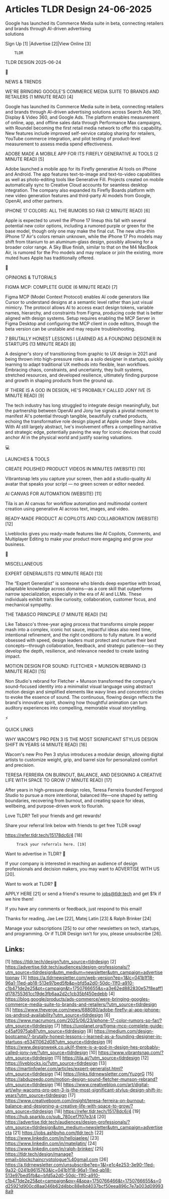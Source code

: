 # Articles TLDR Design 24-06-2025

Google has launched its Commerce Media suite in beta, connecting
retailers and brands through AI-driven advertising
solutions ‌ ‌ ‌ ‌ ‌ ‌ ‌ ‌ ‌ ‌ ‌ ‌ ‌ ‌ ‌ ‌ ‌ ‌ ‌ ‌ ‌ ‌ ‌ ‌ ‌ ‌  ‌ ‌ ‌ ‌ ‌ ‌ ‌ ‌ ‌ ‌ ‌ ‌ ‌ ‌ ‌ ‌ ‌ ‌ ‌ ‌ ‌ ‌ ‌ ‌ ‌ ‌ 


 Sign Up [1] |Advertise [2]|View Online [3] 

		TLDR 

TLDR DESIGN 2025-06-24

📱 

NEWS & TRENDS

 WE'RE BRINGING GOOGLE'S COMMERCE MEDIA SUITE TO BRANDS AND RETAILERS
(1 MINUTE READ) [4] 

 Google has launched its Commerce Media suite in beta, connecting
retailers and brands through AI-driven advertising solutions across
Search Ads 360, Display & Video 360, and Google Ads. The platform
enables measurement of online, app, and offline sales data through
Performance Max campaigns, with Roundel becoming the first retail
media network to offer this capability. New features include improved
self-service catalog sharing for retailers, YouTube commerce
integration, and pilot testing of product-level measurement to assess
media spend effectiveness. 

 ADOBE MADE A MOBILE APP FOR ITS FIREFLY GENERATIVE AI TOOLS (2 MINUTE
READ) [5] 

 Adobe launched a mobile app for its Firefly generative AI tools on
iPhone and Android. The app features text-to-image and text-to-video
capabilities as well as photo-editing tools like Generative Fill.
Projects created on mobile automatically sync to Creative Cloud
accounts for seamless desktop integration. The company also expanded
its Firefly Boards platform with new video generation features and
third-party AI models from Google, OpenAI, and other partners. 

 IPHONE 17 COLORS: ALL THE RUMORS SO FAR (2 MINUTE READ) [6] 

 Apple is expected to unveil the iPhone 17 lineup this fall with
several potential new color options, including a rumored purple or
green for the base model, though only one may make the final cut. The
new ultra-thin iPhone 17 Air's colors remain unknown, while the iPhone
17 Pro models may shift from titanium to an aluminum-glass design,
possibly allowing for a broader color range. A Sky Blue finish,
similar to that on the M4 MacBook Air, is rumored for the Pro models
and may replace or join the existing, more muted hues Apple has
traditionally offered. 

🚀 

OPINIONS & TUTORIALS

 FIGMA MCP: COMPLETE GUIDE (6 MINUTE READ) [7] 

 Figma MCP (Model Context Protocol) enables AI code generators like
Cursor to understand designs at a semantic level rather than just
visual mimicry. The protocol allows AI to access exact design tokens,
variable names, hierarchy, and constraints from Figma, producing code
that is better aligned with design systems. Setup requires enabling
the MCP Server in Figma Desktop and configuring the MCP client in code
editors, though the beta version can be unstable and may require
troubleshooting. 

 7 BRUTALLY HONEST LESSONS I LEARNED AS A FOUNDING DESIGNER IN
STARTUPS (13 MINUTE READ) [8] 

 A designer's story of transitioning from graphic to UX design in 2021
and being thrown into high-pressure roles as a solo designer in
startups, quickly learning to adapt traditional UX methods into
flexible, lean workflows. Embracing chaos, constraints, and
uncertainty, they built systems, stretched resources, and developed
resilience, ultimately finding purpose and growth in shaping products
from the ground up. 

 IF THERE IS A GOD IN DESIGN, HE'S PROBABLY CALLED JONY IVE (5 MINUTE
READ) [9] 

 The tech industry has long struggled to integrate design
meaningfully, but the partnership between OpenAI and Jony Ive signals
a pivotal moment to manifest AI's potential through tangible,
beautifully crafted products, echoing the transformative role design
played at Apple under Steve Jobs. With AI still largely abstract,
Ive's involvement offers a compelling narrative and strategic edge,
potentially paving the way for iconic devices that could anchor AI in
the physical world and justify soaring valuations. 

💻 

LAUNCHES & TOOLS

 CREATE POLISHED PRODUCT VIDEOS IN MINUTES (WEBSITE) [10] 

 Vibrantsnap lets you capture your screen, then add a studio-quality
AI avatar that speaks your script — no green screen or editor
needed. 

 AI CANVAS FOR AUTOMATION (WEBSITE) [11] 

 Tila is an AI canvas for workflow automation and multimodal content
creation using generative AI across text, images, and video. 

 READY-MADE PRODUCT AI COPILOTS AND COLLABORATION (WEBSITE) [12] 

 Liveblocks gives you ready-made features like AI Copilots, Comments,
and Multiplayer Editing to make your product more engaging and grow
your business. 

🎁 

MISCELLANEOUS

 EXPERT GENERALISTS (12 MINUTE READ) [13] 

 The “Expert Generalist” is someone who blends deep expertise with
broad, adaptable knowledge across domains—as a core skill that
outperforms narrow specialization, especially in the era of AI and
LLMs. These individuals exhibit traits like curiosity, collaboration,
customer focus, and mechanical sympathy. 

 THE TABASCO PRINCIPLE (7 MINUTE READ) [14] 

 Like Tabasco's three-year aging process that transforms simple pepper
mash into a complex, iconic hot sauce, impactful ideas also need time,
intentional refinement, and the right conditions to fully mature. In a
world obsessed with speed, design leaders must protect and nurture
their best concepts—through collaboration, feedback, and strategic
patience—so they develop the depth, resilience, and relevance needed
to create lasting impact. 

 MOTION DESIGN FOR SOUND: FLETCHER + MUNSON REBRAND (3 MINUTE READ)
[15] 

 Non Studio's rebrand for Fletcher + Munson transformed the company's
sound-focused identity into a minimalist visual language using
abstract motion design and simplified elements like wavy lines and
concentric circles to evoke the essence of sound. The continuous,
flowing design reflects the brand's innovative spirit, showing how
thoughtful animation can turn auditory experiences into compelling,
memorable visual storytelling. 

⚡ 

QUICK LINKS

 WHY WACOM'S PRO PEN 3 IS THE MOST SIGNIFICANT STYLUS DESIGN SHIFT IN
YEARS (4 MINUTE READ) [16] 

 Wacom's new Pro Pen 3 stylus introduces a modular design, allowing
digital artists to customize weight, grip, and barrel size for
personalized comfort and precision. 

 TERESA FERREIRA ON BURNOUT, BALANCE, AND DESIGNING A CREATIVE LIFE
WITH SPACE TO GROW (7 MINUTE READ) [17] 

 After years in high-pressure design roles, Teresa Ferreira founded
Ferrgood Studio to pursue a more intentional, balanced life—one
shaped by setting boundaries, recovering from burnout, and creating
space for ideas, wellbeing, and purpose-driven work to flourish. 

Love TLDR? Tell your friends and get rewards!

 Share your referral link below with friends to get free TLDR swag! 

 https://refer.tldr.tech/15178dc6/4 [18] 

		 Track your referrals here. [19] 

Want to advertise in TLDR? 📰

 If your company is interested in reaching an audience of design
professionals and decision makers, you may want to ADVERTISE WITH US
[20]. 

Want to work at TLDR? 💼

 APPLY HERE [21] or send a friend's resume to jobs@tldr.tech and get
$1k if we hire them! 

 If you have any comments or feedback, just respond to this email! 

Thanks for reading, 
Jae Lee [22], Matej Latin [23] & Ralph Brinker [24] 

 Manage your subscriptions [25] to our other newsletters on tech,
startups, and programming. Or if TLDR Design isn't for you, please
unsubscribe [26]. 

 

Links:
------
[1] https://tldr.tech/design?utm_source=tldrdesign
[2] https://advertise.tldr.tech/audiences/design-professionals/?utm_source=tldrdesign&utm_medium=newsletter&utm_campaign=advertisetopnav
[3] https://a.tldrnewsletter.com/web-version?ep=1&lc=041b1f18-96a1-11ed-ab18-513e97bed5fb&p=bfd5a2d0-50dc-11f0-a910-c1b471de2e25&pt=campaign&t=1750766655&s=a3e62ed882830e57f8eaff1d178755361cc19de3fb6aa2d2c1cb35bf450edebb
[4] https://blog.google/products/ads-commerce/were-bringing-googles-commerce-media-suite-to-brands-and-retailers/?utm_source=tldrdesign
[5] https://www.theverge.com/news/688080/adobe-firefly-ai-app-iphone-ios-android-availability?utm_source=tldrdesign
[6] https://www.macrumors.com/2025/06/23/iphone-17-color-rumors-so-far/?utm_source=tldrdesign
[7] https://uxplanet.org/figma-mcp-complete-guide-c45af0975ab8?utm_source=tldrdesign
[8] https://medium.com/design-bootcamp/7-brutally-honest-lessons-i-learned-as-a-founding-designer-in-startups-e53411062d08?utm_source=tldrdesign
[9] https://www.designweek.co.uk/if-there-is-a-god-in-design-hes-probably-called-jony-ive/?utm_source=tldrdesign
[10] https://www.vibrantsnap.com/?utm_source=tldrdesign
[11] https://tila.ai/?utm_source=tldrdesign
[12] https://liveblocks.io/?utm_source=tldrdesign
[13] https://martinfowler.com/articles/expert-generalist.html?utm_source=tldrdesign
[14] https://links.tldrnewsletter.com/YuzgrG
[15] https://abduzeedo.com/motion-design-sound-fletcher-munson-rebrand?utm_source=tldrdesign
[16] https://www.creativebloq.com/art/digital-art/why-wacoms-pro-pen-3-is-the-most-significant-stylus-design-shift-in-years?utm_source=tldrdesign
[17] https://www.creativeboom.com/insight/teresa-ferreira-on-burnout-balance-and-designing-a-creative-life-with-space-to-grow/?utm_source=tldrdesign
[18] https://refer.tldr.tech/15178dc6/4
[19] https://hub.sparklp.co/sub_780cef7f07e3/4
[20] https://advertise.tldr.tech/audiences/design-professionals/?utm_source=tldrdesign&utm_medium=newsletter&utm_campaign=advertisecta
[21] https://jobs.ashbyhq.com/tldr.tech
[22] https://www.linkedin.com/in/hellojaelee/
[23] https://www.linkedin.com/in/matejlatin/
[24] https://www.linkedin.com/in/ralph-brinker/
[25] https://tldr.tech/design/manage?email=blockchaincryptologue%40gmail.com
[26] https://a.tldrnewsletter.com/unsubscribe?ep=1&l=e1c4e253-3e90-11ed-9a32-0241b9615763&lc=041b1f18-96a1-11ed-ab18-513e97bed5fb&p=bfd5a2d0-50dc-11f0-a910-c1b471de2e25&pt=campaign&pv=4&spa=1750766466&t=1750766655&s=0d25921d900cd8aa046b62d4bbc88e8d4037bcf50eea896c7e7a003d099938a9